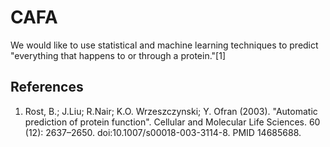 # CAFA

We would like to use statistical and machine learning techniques to predict "everything that happens to or through a protein."[1]




## References
1. Rost, B.; J.Liu; R.Nair; K.O. Wrzeszczynski; Y. Ofran (2003). "Automatic prediction of protein function". Cellular and Molecular Life Sciences. 60 (12): 2637–2650. doi:10.1007/s00018-003-3114-8. PMID 14685688.
